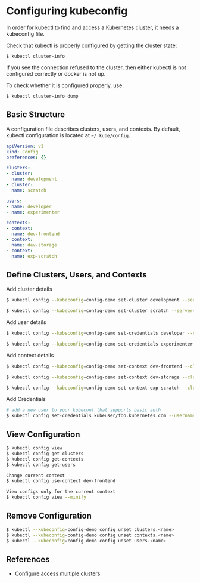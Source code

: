 # Configuring kubeconfig

In order for kubectl to find and access a Kubernetes cluster, it needs a kubeconfig file.

Check that kubectl is properly configured by getting the cluster state:

```
$ kubectl cluster-info
```

If you see the connection refused to the cluster, then either kubectl is not configured correctly or docker is not up.

To check whether it is configured properly, use:
```shell
$ kubectl cluster-info dump
```

## Basic Structure

A configuration file describes clusters, users, and contexts. By default, kubectl configuration is located at `~/.kube/config`.

```yaml
apiVersion: v1
kind: Config
preferences: {}

clusters:
- cluster:
  name: development
- cluster:
  name: scratch

users:
- name: developer
- name: experimenter

contexts:
- context:
  name: dev-frontend
- context:
  name: dev-storage
- context:
  name: exp-scratch
```

## Define Clusters, Users, and Contexts

Add cluster details

```sh
$ kubectl config --kubeconfig=config-demo set-cluster development --server=https://1.2.3.4 --certificate-authority=fake-ca-file

$ kubectl config --kubeconfig=config-demo set-cluster scratch --server=https://5.6.7.8 --insecure-skip-tls-verify

```

Add user details

```sh
$ kubectl config --kubeconfig=config-demo set-credentials developer --client-certificate=fake-cert-file --client-key=fake-key-seefile

$ kubectl config --kubeconfig=config-demo set-credentials experimenter --username=exp --password=some-password
```

Add context details

```sh
$ kubectl config --kubeconfig=config-demo set-context dev-frontend --cluster=development --namespace=frontend --user=developer

$ kubectl config --kubeconfig=config-demo set-context dev-storage --cluster=development --namespace=storage --user=developer

$ kubectl config --kubeconfig=config-demo set-context exp-scratch --cluster=scratch --namespace=default --user=experimenter
```

Add Credentials

```sh
# add a new user to your kubeconf that supports basic auth
$ kubectl config set-credentials kubeuser/foo.kubernetes.com --username=kubeuser --password=kubepassword
```

## View Configuration

```sh
$ kubectl config view
$ kubectl config get-clusters
$ kubectl config get-contexts
$ kubectl config get-users

Change current context
$ kubectl config use-context dev-frontend

View configs only for the current context
$ kubectl config view --minify
```

## Remove Configuration

```sh
$ kubectl --kubeconfig=config-demo config unset clusters.<name>
$ kubectl --kubeconfig=config-demo config unset contexts.<name>
$ kubectl --kubeconfig=config-demo config unset users.<name>
```

## References

- [Configure access multiple clusters](https://kubernetes.io/docs/tasks/access-application-cluster/configure-access-multiple-clusters/)
